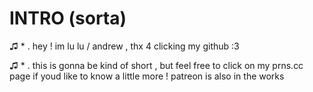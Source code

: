 # INTRO (sorta)
♫ * . hey ! im lu lu / andrew , thx 4 clicking my github :3

♫ * . this is gonna be kind of short , but feel free to click on my prns.cc page if youd like to know a little more ! patreon is also in the works
